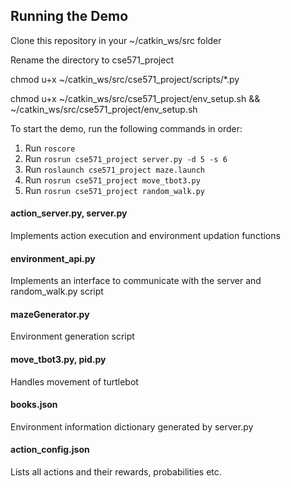 ## Running the Demo

Clone this repository in your ~/catkin_ws/src folder

Rename the directory to cse571_project

chmod u+x ~/catkin_ws/src/cse571_project/scripts/*.py

chmod u+x ~/catkin_ws/src/cse571_project/env_setup.sh && ~/catkin_ws/src/cse571_project/env_setup.sh

To start the demo, run the following commands in order:

1. Run `roscore`
2. Run `rosrun cse571_project server.py -d 5 -s 6`
3. Run `roslaunch cse571_project maze.launch`
4. Run `rosrun cse571_project move_tbot3.py`
5. Run `rosrun cse571_project random_walk.py`

#### action_server.py, server.py

Implements action execution and environment updation functions

#### environment_api.py

Implements an interface to communicate with the server and random_walk.py script

#### mazeGenerator.py

Environment generation script

#### move_tbot3.py, pid.py

Handles movement of turtlebot

#### books.json

Environment information dictionary generated by server.py

#### action_config.json

Lists all actions and their rewards, probabilities etc.
